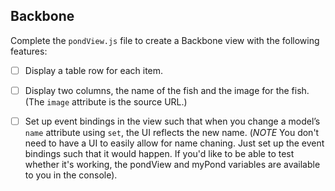 ## Backbone
Complete the `pondView.js` file to create a Backbone view with the following features:

* [ ] Display a table row for each item.
* [ ] Display two columns, the name of the fish and the image for the fish. (The `image` attribute is the source URL.)
* [ ] Set up event bindings in the view such that when you change a model’s `name` attribute using `set`, the UI reflects the new name. (*NOTE* You don't need to have a UI to easily allow for name chaning. Just set up the event bindings such that it would happen. If you'd like to be able to test whether it's working, the pondView and myPond variables are available to you in the console).


